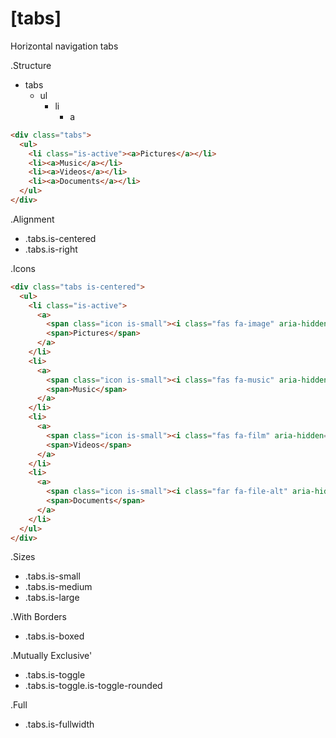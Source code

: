 # [tabs]

Horizontal navigation tabs

.Structure
* tabs
    * ul
        * li
            * a

```html
<div class="tabs">
  <ul>
    <li class="is-active"><a>Pictures</a></li>
    <li><a>Music</a></li>
    <li><a>Videos</a></li>
    <li><a>Documents</a></li>
  </ul>
</div>
```

.Alignment
* .tabs.is-centered
* .tabs.is-right

.Icons
```html
<div class="tabs is-centered">
  <ul>
    <li class="is-active">
      <a>
        <span class="icon is-small"><i class="fas fa-image" aria-hidden="true"></i></span>
        <span>Pictures</span>
      </a>
    </li>
    <li>
      <a>
        <span class="icon is-small"><i class="fas fa-music" aria-hidden="true"></i></span>
        <span>Music</span>
      </a>
    </li>
    <li>
      <a>
        <span class="icon is-small"><i class="fas fa-film" aria-hidden="true"></i></span>
        <span>Videos</span>
      </a>
    </li>
    <li>
      <a>
        <span class="icon is-small"><i class="far fa-file-alt" aria-hidden="true"></i></span>
        <span>Documents</span>
      </a>
    </li>
  </ul>
</div>
```

.Sizes
* .tabs.is-small
* .tabs.is-medium
* .tabs.is-large

.With Borders
* .tabs.is-boxed

.Mutually Exclusive'
* .tabs.is-toggle
* .tabs.is-toggle.is-toggle-rounded

.Full
* .tabs.is-fullwidth
